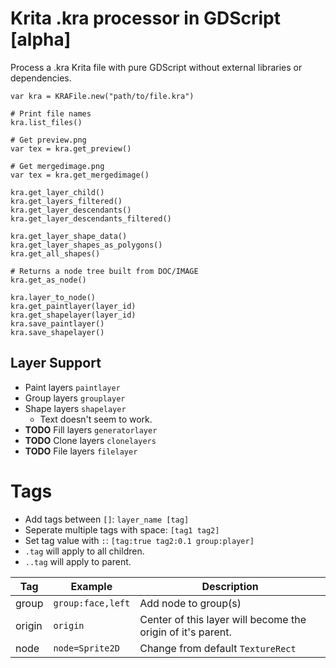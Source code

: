 # Krita .kra processor in GDScript [alpha]
Process a .kra Krita file with pure GDScript without external libraries or dependencies.

```gdscript
var kra = KRAFile.new("path/to/file.kra")

# Print file names
kra.list_files()

# Get preview.png
var tex = kra.get_preview()

# Get mergedimage.png
var tex = kra.get_mergedimage()

kra.get_layer_child()
kra.get_layers_filtered()
kra.get_layer_descendants()
kra.get_layer_descendants_filtered()

kra.get_layer_shape_data()
kra.get_layer_shapes_as_polygons()
kra.get_all_shapes()

# Returns a node tree built from DOC/IMAGE
kra.get_as_node()

kra.layer_to_node()
kra.get_paintlayer(layer_id)
kra.get_shapelayer(layer_id)
kra.save_paintlayer()
kra.save_shapelayer()
```

## Layer Support
- Paint layers `paintlayer`
- Group layers `grouplayer`
- Shape layers `shapelayer`
	- Text doesn't seem to work.
- **TODO** Fill layers `generatorlayer`
- **TODO** Clone layers `clonelayers`
- **TODO** File layers `filelayer`

# Tags
- Add tags between `[]`: `layer_name [tag]`
- Seperate multiple tags with space: `[tag1 tag2]`
- Set tag value with `:`: `[tag:true tag2:0.1 group:player]`
- `.tag` will apply to all children.
- `..tag` will apply to parent.

|Tag|Example|Description|
|---|-------|-----------|
|group|`group:face,left`|Add node to group(s)|
|origin|`origin`|Center of this layer will become the origin of it's parent.|
|node|`node=Sprite2D`|Change from default `TextureRect`|
